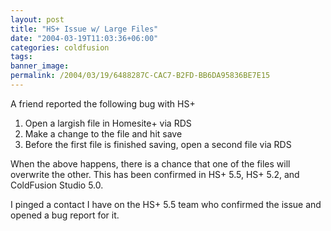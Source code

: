 ```yaml
---
layout: post
title: "HS+ Issue w/ Large Files"
date: "2004-03-19T11:03:36+06:00"
categories: coldfusion 
tags: 
banner_image: 
permalink: /2004/03/19/6488287C-CAC7-B2FD-BB6DA95836BE7E15
---
```


A friend reported the following bug with HS+

<ol>
<li>Open a largish file in Homesite+ via RDS
<li>Make a change to the file and hit save
<li>Before the first file is finished saving, open a second file via RDS
</ol>

When the above happens, there is a chance that one of the files will overwrite the other. This has been confirmed in HS+ 5.5, HS+ 5.2, and ColdFusion Studio 5.0.

I pinged a contact I have on the HS+ 5.5 team who confirmed the issue and opened a bug report for it.
